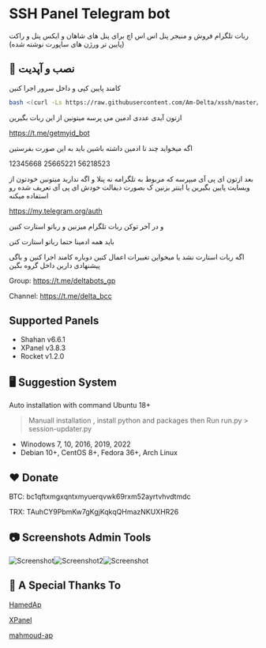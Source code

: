 # SSH Panel Telegram bot

ربات تلگرام فروش و منیجر پنل اس اس اچ برای پنل های شاهان و ایکس پنل و راکت (پایین تر ورژن های ساپورت نوشته شده)
## 🔗 نصب و آپدیت

کامند پایین کپی و داخل سرور اجرا کنین
```bash
bash <(curl -Ls https://raw.githubusercontent.com/Am-Delta/xssh/master/install.sh)
```
ازتون آیدی عددی ادمین می پرسه میتونین از این ربات بگیرین

https://t.me/getmyid_bot

اگه میخواید چند تا ادمین داشته باشین باید به این صورت بفرستین

12345668 25665221 56218523


بعد ازتون ای پی آی میپرسه که مربوط به تلگرامه نه پنلا و اگه ندارید میتونین خودتون از وبسایت پایین بگیرین  یا اینتر بزنین ک بصورت دیفالت خودش ای پی آی تعریف شده رو استفاده میکنه 

https://my.telegram.org/auth

و در آخر توکن ربات تلگرام میزنین و رباتو استارت کنین

باید همه ادمینا حتما رباتو استارت کنن


اگه ربات استارت نشد یا میخواین تغییرات اعمال کنین دوباره کامند اجرا کنین و باگی پیشنهادی دارین داخل گروه بگین

Group: https://t.me/deltabots_gp

Channel: https://t.me/delta_bcc


## Supported Panels
- Shahan v6.6.1
- XPanel v3.8.3
- Rocket v1.2.0
 

## 🖥 Suggestion System
Auto installation with command
Ubuntu 18+

> Manuall installation , 
install python and packages then Run run.py > session-updater.py
- Winodows 7, 10, 2016, 2019, 2022
- Debian 10+, CentOS 8+, Fedora 36+, Arch Linux


## ❤️ Donate 

BTC: bc1qftxmgxqntxmyuerqvwk69rxm52ayrtvhvdtmdc

TRX: TAuhCY9PbmKw7gKgjKqkqQHmazNKUXHR26


## 📷 Screenshots Admin Tools

![Screenshot](https://i.ibb.co/nzsh4t5/Screenshot-2023-10-02-165554.png)![Screenshot2](https://i.ibb.co/G9F9YMs/Screenshot-2023-10-02-165608.png)![Screenshot](https://i.ibb.co/QmCQfQC/Screenshot-2023-10-02-165632.png)

## 🔗 A Special Thanks To
[HamedAp](https://github.com/HamedAp)

[XPanel](https://github.com/xpanel-cp/XPanel-SSH-User-Management)

[mahmoud-ap](https://github.com/mahmoud-ap/rocket-ssh)
